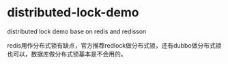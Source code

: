 # distributed-lock-demo
distributed lock demo base on redis and redisson

redis用作分布式锁有缺点，官方推荐redlock做分布式锁，还有dubbo做分布式锁也可以，数据库做分布式锁基本是不会用的。
